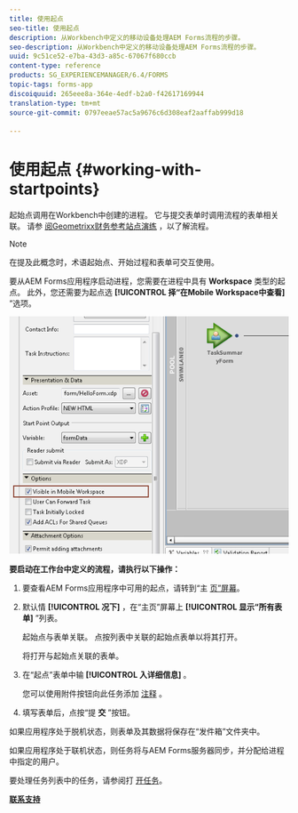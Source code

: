 ```yaml
---
title: 使用起点
seo-title: 使用起点
description: 从Workbench中定义的移动设备处理AEM Forms流程的步骤。
seo-description: 从Workbench中定义的移动设备处理AEM Forms流程的步骤。
uuid: 9c51ce52-e7ba-43d3-a85c-67067f680ccb
content-type: reference
products: SG_EXPERIENCEMANAGER/6.4/FORMS
topic-tags: forms-app
discoiquuid: 265eee8a-364e-4edf-b2a0-f42617169944
translation-type: tm+mt
source-git-commit: 0797eeae57ac5a9676c6d308eaf2aaffab999d18

---
```



# 使用起点 {#working-with-startpoints}

起始点调用在Workbench中创建的进程。 它与提交表单时调用流程的表单相关联。 请参 [阅Geometrixx财务参考站点演练](/help/forms/using/finance-reference-site-walkthrough.md) ，以了解流程。

>[!NOTE]
>
>在提及此概念时，术语起始点、开始过程和表单可交互使用。

要从AEM Forms应用程序启动进程，您需要在进程中具有 **Workspace** 类型的起点。 此外，您还需要为起点选 **[!UICONTROL 择“在Mobile Workspace中查看]** ”选项。

![mws_startpoint_select_option](assets/mws_startpoint_select_option.png)

**要启动在工作台中定义的流程，请执行以下操作：**

1. 要查看AEM Forms应用程序中可用的起点，请转到“主 [页”屏幕](/help/forms/using/home-screen.md)。
1. 默认情 **[!UICONTROL 况下]** ，在“主页”屏幕上 **[!UICONTROL 显示“所有表单]** ”列表。

   起始点与表单关联。 点按列表中关联的起始点表单以将其打开。

   将打开与起始点关联的表单。

1. 在“起点”表单中输 **[!UICONTROL 入详细信息]** 。

   您可以使用附件按钮向此任务添加 [注释](/help/forms/using/add-attachments.md) 。

1. 填写表单后，点按“提 **交** ”按钮。

如果应用程序处于脱机状态，则表单及其数据将保存在“发件箱”文件夹中。

如果应用程序处于联机状态，则任务将与AEM Forms服务器同步，并分配给进程中指定的用户。

要处理任务列表中的任务，请参阅打 [开任务](/help/forms/using/open-task.md)。

**[联系支持](https://www.adobe.com/account/sign-in.supportportal.html)**
